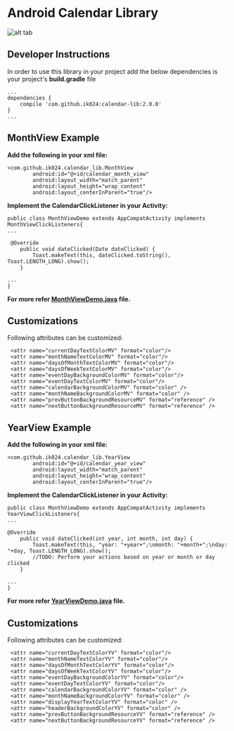 # Android Calendar Library
![alt tab](https://cloud.githubusercontent.com/assets/4861930/15537040/ee3cfa7a-2291-11e6-99b5-bc48bc7db484.png)
## Developer Instructions

In order to use this library in your project add the below dependencies is your project's
 **build.gradle** file

```
...
dependencies {
    compile 'com.github.ik024:calendar-lib:2.0.0'
}
...
```

## MonthView Example

**Add the following in your xml file:**
```
<com.github.ik024.calendar_lib.MonthView 
        android:id="@+id/calendar_month_view"
        android:layout_width="match_parent"
        android:layout_height="wrap_content"
        android:layout_centerInParent="true"/>
```

**Implement the CalendarClickListener in your Activity:**

```
public class MonthViewDemo extends AppCompatActivity implements MonthViewClickListeners{
...

 @Override
    public void dateClicked(Date dateClicked) {
        Toast.makeText(this, dateClicked.toString(), Toast.LENGTH_LONG).show();
    }
    
...    
}
```

**For more refer __[MonthViewDemo.java](https://github.com/ik024/CalendarLibrary/blob/master/app/src/main/java/com/github/ik024/MonthViewDemo.java)__ file.**

## Customizations

Following attributes can be customized:

```
 <attr name="currentDayTextColorMV" format="color"/>
 <attr name="monthNameTextColorMV" format="color"/>
 <attr name="daysOfMonthTextColorMV" format="color"/>
 <attr name="daysOfWeekTextColorMV" format="color"/>
 <attr name="eventDayBackgroundColorMV" format="color"/>
 <attr name="eventDayTextColorMV" format="color"/>
 <attr name="calendarBackgroundColorMV" format="color" />
 <attr name="monthNameBackgroundColorMV" format="color" />
 <attr name="prevButtonBackgroundResourceMV" format="reference" />
 <attr name="nextButtonBackgroundResourceMV" format="reference" />
```

## YearView Example

**Add the following in your xml file:**

```
<com.github.ik024.calendar_lib.YearView 
        android:id="@+id/calendar_year_view"
        android:layout_width="match_parent"
        android:layout_height="wrap_content"
        android:layout_centerInParent="true"/>
```

**Implement the CalendarClickListener in your Activity:**
```
public class MonthViewDemo extends AppCompatActivity implements YearViewClickListeners{
...

@Override
    public void dateClicked(int year, int month, int day) {
        Toast.makeText(this, "year: "+year+";\nmonth: "+month+";\nday: "+day, Toast.LENGTH_LONG).show();
        //TODO: Perform your actions based on year or month or day clicked
    }
    
...    
}
```

**For more refer __[YearViewDemo.java](https://github.com/ik024/CalendarLibrary/blob/master/app/src/main/java/com/github/ik024/YearViewDemo.java)__ file.**

## Customizations

Following attributes can be customized:

```
 <attr name="currentDayTextColorYV" format="color"/>
 <attr name="monthNameTextColorYV" format="color"/>
 <attr name="daysOfMonthTextColorYV" format="color"/>
 <attr name="daysOfWeekTextColorYV" format="color"/>
 <attr name="eventDayBackgroundColorYV" format="color"/>
 <attr name="eventDayTextColorYV" format="color"/>
 <attr name="calendarBackgroundColorYV" format="color" />
 <attr name="monthNameBackgroundColorYV" format="color" />
 <attr name="displayYearTextColorYV" format="color" />
 <attr name="headerBackgroundColorYV" format="color" />
 <attr name="prevButtonBackgroundResourceYV" format="reference" />
 <attr name="nextButtonBackgroundResourceYV" format="reference" />
```
